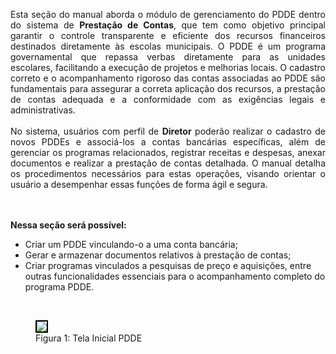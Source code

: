 <p align="justify">
Esta seção do manual aborda o módulo de gerenciamento do PDDE dentro do sistema de <strong>Prestação de Contas</strong>, que tem como objetivo principal garantir o controle transparente e eficiente dos recursos financeiros destinados diretamente às escolas municipais. O PDDE é um programa governamental que repassa verbas diretamente para as unidades escolares, facilitando a execução de projetos e melhorias locais. O cadastro correto e o acompanhamento rigoroso das contas associadas ao PDDE são fundamentais para assegurar a correta aplicação dos recursos, a prestação de contas adequada e a conformidade com as exigências legais e administrativas.
<br><br>
No sistema, usuários com perfil de <strong>Diretor</strong> poderão realizar o cadastro de novos PDDEs e associá-los a contas bancárias específicas, além de gerenciar os programas relacionados, registrar receitas e despesas, anexar documentos e realizar a prestação de contas detalhada. O manual detalha os procedimentos necessários para estas operações, visando orientar o usuário a desempenhar essas funções de forma ágil e segura.

<br><br>
<strong>Nessa seção será possível:</strong>

<ul>
  <li>Criar um PDDE vinculando-o a uma conta bancária;</li>
  <li>Gerar e armazenar documentos relativos à prestação de contas;</li>
  <li>Criar programas vinculados a pesquisas de preço e aquisições,
  entre outras funcionalidades essenciais para o acompanhamento completo do programa PDDE.  
</li>
</ul>  
<br>
<figure>
  <img src="../../../../img/pc/pdde/geral/TelaInicial.png" style="border: 2px solid black;">
  <figcaption>Figura 1: Tela Inicial PDDE</figcaption>
</figure>





